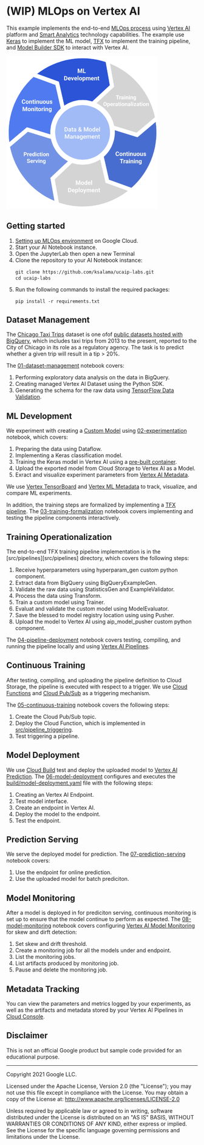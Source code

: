 # (WIP) MLOps on Vertex AI

This example implements the end-to-end [MLOps process](https://services.google.com/fh/files/misc/practitioners_guide_to_mlops_whitepaper.pdf) using [Vertex AI](https://cloud.google.com/vertex-ai) platform and [Smart Analytics](https://cloud.google.com/solutions/smart-analytics) technology capabilities. The example use [Keras](https://keras.io/) to implement the ML model, [TFX](https://www.tensorflow.org/tfx) to implement the training pipeline, and [Model Builder SDK](https://github.com/googleapis/python-aiplatform/tree/569d4cd03e888fde0171f7b0060695a14f99b072/google/cloud/aiplatform) to interact with Vertex AI.


<img src="mlops.png" alt="MLOps lifecycle" width="400"/>


## Getting started

1. [Setting up MLOps environment](gcp_setup) on Google Cloud.
2. Start your AI Notebook instance.
3. Open the JupyterLab then open a new Terminal
4. Clone the repository to your AI Notebook instance:
    ```
    git clone https://github.com/ksalama/ucaip-labs.git
    cd ucaip-labs
    ```
5. Run the following commands to install the required packages:
    ```
    pip install -r requirements.txt
    ```

## Dataset Management

The [Chicago Taxi Trips](https://pantheon.corp.google.com/marketplace/details/city-of-chicago-public-data/chicago-taxi-trips) dataset is one ofof [public datasets hosted with BigQuery](https://cloud.google.com/bigquery/public-data/), which includes taxi trips from 2013 to the present, reported to the City of Chicago in its role as a regulatory agency. The task is to predict whether a given trip will result in a tip > 20%.

The [01-dataset-management](01-dataset-management.ipynb) notebook covers:
1. Performing exploratory data analysis on the data in BigQuery.
2. Creating managed Vertex AI Dataset using the Python SDK.
3. Generating the schema for the raw data using [TensorFlow Data Validation](https://www.tensorflow.org/tfx/guide/tfdv).


## ML Development

We experiment with creating a [Custom Model](https://cloud.google.com/ai-platform-unified/docs/training/create-model-custom-training) using [02-experimentation](02-experimentation.ipynb) notebook, which covers:
1. Preparing the data using Dataflow.
2. Implementing a Keras classification model.
3. Training the Keras model in Vertex AI using a [pre-built container](https://cloud.google.com/ai-platform-unified/docs/training/pre-built-containers).
4. Upload the exported model from Cloud Storage to Vertex AI as a Model.
5. Exract and visualize experiment parameters from [Vertex AI Metadata](https://cloud.google.com/vertex-ai/docs/ml-metadata/introduction).

We use [Vertex TensorBoard](https://cloud.google.com/vertex-ai/docs/experiments/tensorboard-overview) 
and [Vertex ML Metadata](https://cloud.google.com/vertex-ai/docs/ml-metadata/introduction) to  track, visualize, and compare ML experiments.

In addition, the training steps are formalized by implementing a [TFX pipeline](https://www.tensorflow.org/tfx).
The [03-training-formalization](02-tfx-interactive.ipynb) notebook covers implementing and testing the pipeline components interactively.

## Training Operationalization

The end-to-end TFX training pipeline implementation is in the [src/pipelines][src/pipelines] directory, which covers the following steps:
1. Receive hyperparameters using hyperparam_gen custom python component.
2. Extract data from BigQuery using BigQueryExampleGen.
3. Validate the raw data using StatisticsGen and ExampleValidator.
4. Process the data using Transform.
5. Train a custom model using Trainer.
6. Evaluat and validate the custom model using ModelEvaluator.
7. Save the blessed to model registry location using using Pusher.
8. Upload the model to Vertex AI using aip_model_pusher custom python component.

The [04-pipeline-deployment](04-pipeline-deployment.ipynb) notebook covers testing, compiling, and running the pipeline locally and using [Vertex AI Pipelines](https://cloud.google.com/vertex-ai/docs/pipelines/introduction?hl=nn).

## Continuous Training

After testing, compiling, and uploading the pipeline definition to Cloud Storage, the pipeline is executed with respect to a trigger. 
We use [Cloud Functions](https://cloud.google.com/functions) and [Cloud Pub/Sub](https://cloud.google.com/pubsub) as a triggering mechanism. 

The [05-continuous-training](05-continuous-training.ipynb) notebook covers the following steps:
1. Create the Cloud Pub/Sub topic.
2. Deploy the Cloud Function, which is implemented in [src/pipeline_triggering](src/pipeline_triggering).
3. Test triggering a pipeline.


## Model Deployment

We use [Cloud Build](https://cloud.google.com/build) test and deploy the uploaded model to [Vertex AI Prediction](https://cloud.google.com/vertex-ai/docs/predictions/getting-predictions?hl=nn).
The [06-model-deployment](06-model-deployment.ipynb) configures and executes the [build/model-deployment.yaml](build/model-deployment.yaml)
file with the following steps:
1. Creating an Vertex AI Endpoint.
2. Test model interface.
3. Create an endpoint in Vertex AI.
4. Deploy the model to the endpoint.
5. Test the endpoint.

## Prediction Serving

We serve the deployed model for prediction. 
The [07-prediction-serving](07-prediction-serving.ipynb) notebook covers:

1. Use the endpoint for online prediction.
2. Use the uploaded model for batch prediciton.

## Model Monitoring

After a model is deployed in for prediciton serving, continuous monitoring is set up to ensure that the model continue to perform as expected.
The [08-model-monitoring](08-model-monitoring.ipynb) notebook covers configuring [Vertex AI Model Monitoring](https://cloud.google.com/vertex-ai/docs/model-monitoring/overview?hl=nn) for skew and dirft detection:
1. Set skew and drift threshold.
2. Create a monitoring job for all the models under and endpoint.
3. List the monitoring jobs.
4. List artifacts produced by monitoring job.
5. Pause and delete the monitoring job.


## Metadata Tracking

You can view the parameters and metrics logged by your experiments, as well as the artifacts and metadata stored by 
your Vertex AI Pipelines in [Cloud Console](https://console.cloud.google.com/vertex-ai/metadata).

## Disclaimer

This is not an official Google product but sample code provided for an educational purpose.

---

Copyright 2021 Google LLC.

Licensed under the Apache License, Version 2.0 (the "License");
you may not use this file except in compliance with the License.
You may obtain a copy of the License at: http://www.apache.org/licenses/LICENSE-2.0

Unless required by applicable law or agreed to in writing, software
distributed under the License is distributed on an "AS IS" BASIS,
WITHOUT WARRANTIES OR CONDITIONS OF ANY KIND, either express or implied.
See the License for the specific language governing permissions and
limitations under the License.






